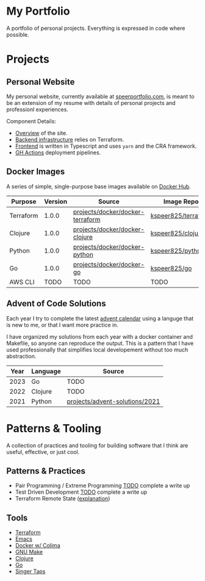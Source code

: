 # My Portfolio
A portfolio of personal projects. Everything is expressed in code where possible.

# Projects

## Personal Website
My personal website, currently available at [speerportfolio.com](https://speerportfolio.com/), is meant to be an extension of my resume with details of personal projects and professionl experiences.

Component Details:
 - [Overview](https://github.com/kspeer825/portfolio/tree/main/projects/website/) of the site.
 - [Backend infrastructure](https://github.com/kspeer825/portfolio/tree/main/projects/website/infra#s3-static-website-infrastructure) relies on Terraform.
 - [Frontend](https://github.com/kspeer825/portfolio/tree/main/projects/website/speerportfolio) is written in Typescript and uses `yarn` and the CRA framework.
 - [GH Actions](https://github.com/kspeer825/portfolio/actions) deployment pipelines.

## Docker Images
A series of simple, single-purpose base images available on [Docker Hub](https://hub.docker.com/u/kspeer825).

| Purpose  | Version | Source | Image Repo |
| ------------- | ------------- | ------------- | ------------- |
| Terraform  | 1.0.0  | [projects/docker/docker-terraform](https://github.com/kspeer825/portfolio/tree/main/projects/docker/docker-terraform#base-terraform-image)  | [kspeer825/terraform](https://hub.docker.com/r/kspeer825/terraform) |
| Clojure  | 1.0.0  | [projects/docker/docker-clojure](https://github.com/kspeer825/portfolio/tree/main/projects/docker/docker-clojure#base-clojure-image)  | [kspeer825/clojure](https://hub.docker.com/r/kspeer825/clojure) |
| Python  | 1.0.0  | [projects/docker/docker-python](https://github.com/kspeer825/portfolio/tree/main/projects/docker/docker-python#base-python-image)  | [kspeer825/python](https://hub.docker.com/r/kspeer825/python) |
| Go  | 1.0.0  | [projects/docker/docker-go](https://github.com/kspeer825/portfolio/tree/main/projects/docker/docker-go#base-go-image)  | [kspeer825/go](https://hub.docker.com/r/kspeer825/go) |
| AWS CLI  | TODO  | TODO | TODO |


## Advent of Code Solutions
Each year I try to complete the latest [advent calendar](https://adventofcode.com/) using a languge that is new to me, or that I want more practice in.

I have organized my solutions from each year with a docker container and Makefile, so anyone can reproduce the output. This is a pattern that I have used professionally that simplifies local developement without too much abstraction.

| Year  | Language | Source |
| ----- | -------- | ------ |
| 2023  | Go | TODO |
| 2022  | Clojure | TODO |
| 2021  | Python | [projects/advent-solutions/2021](https://github.com/kspeer825/portfolio/tree/main/projects/advent-solutions/2021#advent-of-code-2021-solutions) |

# Patterns & Tooling
A collection of practices and tooling for building software that I think are useful, effective, or just cool.

## Patterns & Practices
 - Pair Programming / Extreme Programming [TODO]() complete a write up
 - Test Driven Development [TODO]() complete a write up
 - Terraform Remote State ([explanation](https://github.com/kspeer825/portfolio/tree/main/projects/website/infra/remote-state#terraform-remote-state-bucket))

## Tools
 - [Terraform](https://developer.hashicorp.com/terraform/intro)
 - [Emacs](https://emacsrocks.com/)
 - [Docker w/ Colima](https://github.com/abiosoft/colima)
 - [GNU Make](https://www.gnu.org/software/make/manual/make.html#Simple-Makefile)
 - [Clojure](https://clojure.org/)
 - [Go](https://go.dev/play/)
 - [Singer Taps](https://github.com/singer-io/getting-started)
